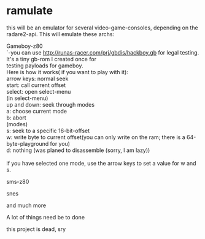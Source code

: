 ramulate
========

this will be an emulator for several video-game-consoles, depending on the radare2-api.
This will emulate these archs:


Gameboy-z80 <br>
  `-you can use http://runas-racer.com/prj/gbdis/hackboy.gb for legal testing. It's a tiny gb-rom I created once for <br>
  testing payloads for gameboy. <br>
    Here is how it works( if you want to play with it): <br>
    arrow keys: normal seek <br>
    start: call current offset <br>
    select: open select-menu <br>
      (in select-menu) <br>
      up and down: seek through modes <br>
      a: choose current mode <br>
      b: abort <br>
      (modes) <br>
      s: seek to a specific 16-bit-offset <br>
      w: write byte to current offset(you can only write on the ram; there is a 64-byte-playground for you) <br>
      d: nothing (was planed to disassemble (sorry, I am lazy)) <br> <br>
      if you have selected one mode, use the arrow keys to set a value for w and s.

sms-z80

snes

and much more

A lot of things need be to done

this project is dead, sry
